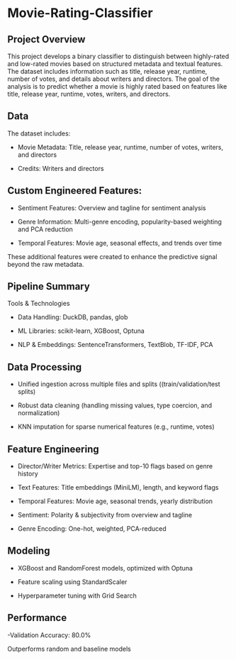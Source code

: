 # Movie-Rating-Classifier

## Project Overview
This project develops a binary classifier to distinguish between highly-rated and low-rated movies based on structured metadata and textual features. The dataset includes information such as title, release year, runtime, number of votes, and details about writers and directors. The goal of the analysis is to predict whether a movie is highly rated based on features like title, release year, runtime, votes, writers, and directors.

## Data
The dataset includes:

- Movie Metadata: Title, release year, runtime, number of votes, writers, and directors

- Credits: Writers and directors

## Custom Engineered Features:

- Sentiment Features: Overview and tagline for sentiment analysis

- Genre Information: Multi-genre encoding, popularity-based weighting and PCA reduction

- Temporal Features: Movie age, seasonal effects, and trends over time

These additional features were created to enhance the predictive signal beyond the raw metadata.

## Pipeline Summary
Tools & Technologies

- Data Handling: DuckDB, pandas, glob

- ML Libraries: scikit-learn, XGBoost, Optuna

- NLP & Embeddings: SentenceTransformers, TextBlob, TF-IDF, PCA

## Data Processing

- Unified ingestion across multiple files and splits ((train/validation/test splits)

- Robust data cleaning (handling missing values, type coercion, and normalization)

- KNN imputation for sparse numerical features (e.g., runtime, votes)

## Feature Engineering

- Director/Writer Metrics: Expertise and top-10 flags based on genre history

- Text Features: Title embeddings (MiniLM), length, and keyword flags

- Temporal Features: Movie age, seasonal trends, yearly distribution

- Sentiment: Polarity & subjectivity from overview and tagline

- Genre Encoding: One-hot, weighted, PCA-reduced

## Modeling

- XGBoost and RandomForest models, optimized with Optuna

- Feature scaling using StandardScaler

- Hyperparameter tuning with Grid Search

## Performance

-Validation Accuracy: 80.0%

Outperforms random and baseline models
